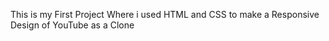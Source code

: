 This is my First Project Where i used HTML and CSS to make a Responsive Design of YouTube as a Clone